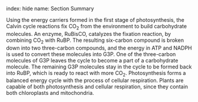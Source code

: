 index: hide
name: Section Summary

Using the energy carriers formed in the first stage of photosynthesis, the Calvin cycle reactions fix CO<sub>2</sub> from the environment to build carbohydrate molecules. An enzyme, RuBisCO, catalyzes the fixation reaction, by combining CO<sub>2</sub> with RuBP. The resulting six-carbon compound is broken down into two three-carbon compounds, and the energy in ATP and NADPH is used to convert these molecules into G3P. One of the three-carbon molecules of G3P leaves the cycle to become a part of a carbohydrate molecule. The remaining G3P molecules stay in the cycle to be formed back into RuBP, which is ready to react with more CO<sub>2</sub>. Photosynthesis forms a balanced energy cycle with the process of cellular respiration. Plants are capable of both photosynthesis and cellular respiration, since they contain both chloroplasts and mitochondria.
